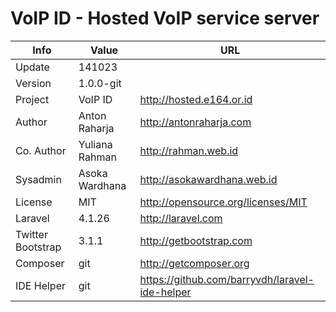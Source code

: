 VoIP ID - Hosted VoIP service server
====================================

Info              | Value          | URL
----------------- | -------------- | ----------------------------------------------
Update            | 141023         |
Version           | 1.0.0-git      |
Project           | VoIP ID        | http://hosted.e164.or.id
Author            | Anton Raharja  | http://antonraharja.com
Co. Author        | Yuliana Rahman | http://rahman.web.id
Sysadmin          | Asoka Wardhana | http://asokawardhana.web.id
License           | MIT            | http://opensource.org/licenses/MIT
Laravel           | 4.1.26         | http://laravel.com
Twitter Bootstrap | 3.1.1          | http://getbootstrap.com
Composer          | git            | http://getcomposer.org
IDE Helper        | git            | https://github.com/barryvdh/laravel-ide-helper
